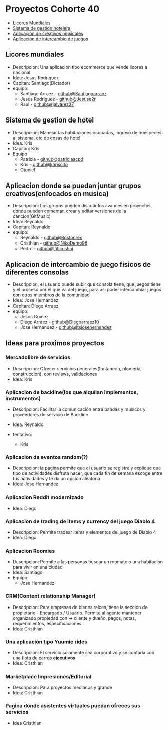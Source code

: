 # Proyectos Cohorte 40

- [Licores Mundiales](#licores-mundiales)
- [Sistema de gestion hotelera](#sistema-de-gestion-de-hotel)
- [Aplicacion de creativos musicales](#aplicacion-donde-se-puedan-juntar-grupos-creativosenfocados-en-musica)
- [Aplicacion de intercambio de juegos](#aplicacion-de-intercambio-de-juego-fisicos-de-diferentes-consolas)

## Licores mundiales

- Descripcion: Una aplicacion tipo ecommerce que vende licores a nacional
- Idea: Jesus Rodriguez
- Capitan: Santiago(Dictador)
- equipo:
  - Santiago Arraez - [github@Santiagoarraez](https://github.com/Santiagoarraez)
  - Jesus Rodriguez - [github@Jesuse2r](https://github.com/Jesuse2r)
  - Raul - [github@rjalvarez27](https://github.com/rjalvarez27)

## Sistema de gestion de hotel

- Descripcion: Manejar las habitaciones ocupadas, ingreso de huespedes al sistema, etc de cosas de hotel
- Idea: Kris
- Capitan: Kris
- Equipo
  - Patricia - [github@patriciaacpd](https://github.com/patriciaacpd)
  - Kris - [github@khriscito](https://github.com/khriscito)
  - Otoniel

## Aplicacion donde se puedan juntar grupos creativos(enfocados en musica)

- Descripcion: Los grupos pueden discutir los avances en proyectos, donde pueden comentar, crear y editar versiones de la cancion(GitMusic)
- Idea: Reynaldo
- Capitan: Reynaldo
- equipo:
  - Reynaldo - [github@Bostonrex](https://github.com/Bostonrex)
  - Cristhian - [github@NikoDemo96](https://github.com/NikoDemo96)
  - Pedro - [github@fiticostini](https://github.com/fiticostini)

## Aplicacion de intercambio de juego fisicos de diferentes consolas

- Descripcion, el usuario puede subir que consola tiene, que juegos tiene y el proceso por el que va del juego, para asi poder intercambiar juegos con otros miembros de la comunidad
- Idea: Jose Hernandez
- Capitan: Diego Arraez
- equipo:
  - Jesus Gomez
  - Diego Arraez - [github@Diegoarraez10](https://github.com/Diegoarraez10)
  - Jose Hernandez - [github@Itsjosehernandez](https://github.com/Itsjosehernandez)

## Ideas para proximos proyectos

### Mercadolibre de servicios

- Descripcion: Ofrecer servicios generales(fontaneria, plomeria, construccion), con reviews, validaciones
- Idea: Kris

### Aplicacion de backline(los que alquilan implementos, instrumentos)

- Descripcion: Facilitar la comunicación entre bandas y musicos y proveedores de servicio de Backline

- Idea: Reynaldo
- tentativo:
  - Kris

### Aplicacion de eventos random(?)

- Descripcion: la pagina permite que el usuario se registre y explique que tipo de actividades disfruta hacer, que cada fin de semana escoge entre tus actividades y te da un opcion aleatoria
- Idea: Jose Hernandez

### Aplicacion Reddit modernizado

- Idea: Diego

### Aplicacion de trading de items y currency del juego Diablo 4

- Descripcion: Permite tradear items y elementos del juego de Diablo 4
- Idea: Diego

### Aplicacion Roomies

- Descripcion: Permite a las personas buscar un roomate o una habitacion para vivir en una ciudad
- Idea: Santiago
- Equipo:
  - Jose Hernandez

### CRM(Content relationship Manager)

- Descripcion: Para empresas de bienes raices, tiene la seccion del propietario - Encargado / Usuario. Permite al agente mantener organizado propiedad con -> cliente y dueño, pagos, notas, requerimientos, especificaciones
- Idea: Cristhian

### Una aplicación tipo Yuumie rides

- Descripcion: El servicio solamente sea corporativo y se contaría con una flota de carros **ejecutivos**
- Idea: Cristhian

### Marketplace Impresiones/Editorial

- Descripcion: Para proyectos medianos y grande
- Idea: Cristhian

### Pagina donde asistentes virtuales puedan ofreces sus servicios

- Idea Cristhian
